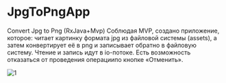 # JpgToPngApp
Convert Jpg to Png (RxJava+Mvp)
Соблюдая MVP,  создано приложение, которое: 
читает картинку формата jpg из файловой системы (assets), а затем конвертирует её в png и записывает обратно в файловую систему. 
Чтение и запись идут в io-потоке.
Есть возможность отказаться от проведения операциипо кнопке «Отменить».

![1](https://user-images.githubusercontent.com/95467816/208064528-c5de7a15-4da8-47a0-a1bf-4e876bd8e3bd.jpg)
